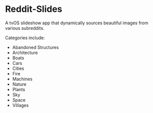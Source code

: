 # Reddit-Slides

A tvOS slideshow app that dynamically sources beautiful images from various subreddits.

Categories include:
* Abandoned Structures
* Architecture
* Boats
* Cars
* Cities
* Fire
* Machines
* Nature
* Plants
* Sky
* Space
* Villages
